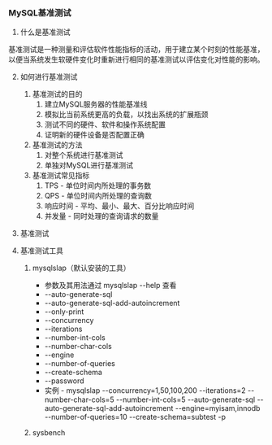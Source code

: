 ### MySQL基准测试
1. 什么是基准测试

基准测试是一种测量和评估软件性能指标的活动，用于建立某个时刻的性能基准，以便当系统发生软硬件变化时重新进行相同的基准测试以评估变化对性能的影响。

2. 如何进行基准测试
    1. 基准测试的目的
        1. 建立MySQL服务器的性能基准线
        2. 模拟比当前系统更高的负载，以找出系统的扩展瓶颈
        3. 测试不同的硬件、软件和操作系统配置
        4. 证明新的硬件设备是否配置正确
    2. 基准测试的方法
        1. 对整个系统进行基准测试
        2. 单独对MySQL进行基准测试
    3. 基准测试常见指标
        1. TPS - 单位时间内所处理的事务数
        2. QPS - 单位时间内所处理的查询数
        3. 响应时间 - 平均、最小、最大、百分比响应时间
        4. 并发量 - 同时处理的查询请求的数量

3. 基准测试
4. 基准测试工具
    1. mysqlslap（默认安装的工具）
        - 参数及其用法通过 mysqlslap --help 查看
        - --auto-generate-sql
        - --auto-generate-sql-add-autoincrement
        - --only-print
        - --concurrency
        - --iterations
        - --number-int-cols
        - --number-char-cols
        - --engine
        - --number-of-queries
        - --create-schema
        - --password
        - 实例 - mysqlslap --concurrency=1,50,100,200 --iterations=2 --number-char-cols=5 --number-int-cols=5 --auto-generate-sql --auto-generate-sql-add-autoincrement --engine=myisam,innodb --number-of-queries=10 --create-schema=subtest -p

    2. sysbench